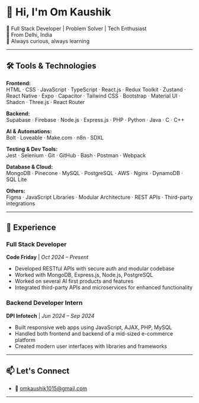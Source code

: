 # 👋 Hi, I'm Om Kaushik

🚀 Full Stack Developer | Problem Solver | Tech Enthusiast  
📍 From Delhi, India  
🧠 Always curious, always learning  

---

## 🛠️ Tools & Technologies

**Frontend:**  
HTML · CSS · JavaScript · TypeScript · React.js · Redux Toolkit · Zustand · React Native · Expo · Capacitor · Tailwind CSS · Bootstrap · Material UI · Shadcn · Three.js · React Router

**Backend:**  
Supabase · Firebase · Node.js · Express.js · PHP · Python · Java · C · C++

**AI & Automations:**   
Bolt · Loveable · Make.com · n8n · SDXL

**Testing & Dev Tools:**  
Jest · Selenium · Git · GitHub · Bash · Postman · Webpack

**Database & Cloud:**  
MongoDB · Pinecone · MySQL · PostgreSQL · AWS · Nginx · DynamoDB · SQL Lite

**Others:**  
Figma · JavaScript Libraries · Modular Architecture · REST APIs · Third-party integrations

---

## 💼 Experience

### Full Stack Developer   
**Code Friday** | *Oct 2024 – Present*  
- Developed RESTful APIs with secure auth and modular codebase  
- Worked with MongoDB, Express.js, Node.js, PostgreSQL
- Worked on several AI first products and features
- Integrated third-party APIs and microservices for enhanced functionality  

### Backend Developer Intern  
**DPI Infotech** | *Jun 2024 – Sep 2024*  
- Built responsive web apps using JavaScript, AJAX, PHP, MySQL  
- Handled both frontend and backend of a mid-sized e-commerce platform  
- Created modern user interfaces with libraries and frameworks  

---

## 📫 Let's Connect
- 📧 omkaushik1015@gmail.com

---

